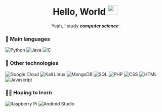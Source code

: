 <h1 align='center'>Hello, World <img src="https://em-content.zobj.net/source/animated-noto-color-emoji/356/smiling-face-with-smiling-eyes_1f60a.gif" width="30"></h1>

<!-- I should start using gifs more often... -->
<p align='center'>Yeah, I study <em><strong>computer science</strong></em> </sup></p>

[comment]: <this was taken from: https://home.aveek.io/GitHub-Profile-Badges/>
### 📙 Main languages

![Python](https://img.shields.io/badge/python-3670A0?style=for-the-badge&logo=python&logoColor=ffdd54)
![Java](https://img.shields.io/badge/java-%23ED8B00.svg?style=for-the-badge&logo=java&logoColor=white)
![C](https://img.shields.io/badge/C-A8B9CC.svg?style=for-the-badge&logo=C&logoColor=black)

### 🤖 Other technologies

![Google Cloud](https://img.shields.io/badge/Google%20Cloud-4285F4.svg?style=for-the-badge&logo=Google-Cloud&logoColor=white)
![Kali Linux](https://img.shields.io/badge/Kali%20Linux-557C94.svg?style=for-the-badge&logo=Kali-Linux&logoColor=white)
![MongoDB](https://img.shields.io/badge/MongoDB-47A248.svg?style=for-the-badge&logo=MongoDB&logoColor=white)
![SQL](https://img.shields.io/badge/MySQL-4479A1.svg?style=for-the-badge&logo=MySQL&logoColor=white)
![PHP](https://img.shields.io/badge/php-%23777BB4.svg?style=for-the-badge&logo=php&logoColor=white)
![CSS](https://img.shields.io/badge/CSS3-1572B6.svg?style=for-the-badge&logo=CSS3&logoColor=white)
![HTML](https://img.shields.io/badge/HTML5-E34F26.svg?style=for-the-badge&logo=HTML5&logoColor=white)
![Javascript](https://img.shields.io/badge/JavaScript-F7DF1E.svg?style=for-the-badge&logo=JavaScript&logoColor=black)

### 🙇‍♂️ Hoping to learn

![Raspberry Pi](https://img.shields.io/badge/-RaspberryPi-C51A4A?style=for-the-badge&logo=Raspberry-Pi)
![Android Studio](https://img.shields.io/badge/Android%20Studio-3DDC84.svg?style=for-the-badge&logo=Android-Studio&logoColor=white)
